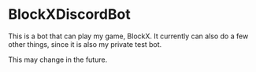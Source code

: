 # BlockXDiscordBot
This is a bot that can play my game, BlockX.
It currently can also do a few other things, since it is also my private test bot.

This may change in the future.
